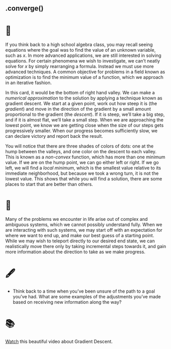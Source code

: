 ## .converge()

# 🔬

If you think back to a high school algebra class, you may recall seeing equations where the goal was to find the value of an unknown variable, such as *x*. In more advanced applications, we are still interested in solving equations. For certain phenomena we wish to investigate, we can’t neatly solve for *x* by simply rearranging a formula. Instead we must use more advanced techniques. A common objective for problems in a field known as optimization is to find the minimum value of a function, which we approach in an iterative fashion.

In this card, it would be the bottom of right hand valley. We can make a *numerical approximation* to the solution by applying a technique known as gradient descent. We start at a given point, work out how steep it is (the *gradient*) and move in the direction of the gradient by a small amount proportional to the gradient (the *descent*). If it is steep, we’ll take a big step, and if it is almost flat, we’ll take a small step. When we are approaching the lowest point, we know we are getting close when the size of our steps gets progressively smaller. When our progress becomes sufficiently slow, we can declare victory and report back the result. 

You will notice that there are three shades of colors of dots: one at the hump between the valleys, and one color on the descent to each valley. This is known as a *non-convex* function, which has more than one minimum value. If we are on the hump point, we can go either left or right. If we go left, we will find a *local minimum*, which is the smallest value relative to its immediate neighborhood, but because we took a wrong turn, it is not the lowest value. This shows that while you will find a solution, there are some places to start that are better than others.

# 🧩

Many of the problems we encounter in life arise out of complex and ambiguous systems, which we cannot possibly understand fully. When we are interacting with such systems, we may start off with an expectation for where we want to end up, and make our best guess of a starting point. While we may wish to teleport directly to our desired end state, we can realistically move there only by taking incremental steps towards it, and gain more information about the direction to take as we make progress. 

# 🖋️

- Think back to a time when you’ve been unsure of the path to a goal you’ve had. What are some examples of the adjustments you’ve made based on receiving new information along the way?

# 📚

[Watch](https://www.youtube.com/watch?v=IHZwWFHWa-w) this beautiful video about Gradient Descent.
